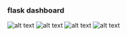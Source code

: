 ### flask dashboard

![alt text](images/1.dashboard.png)
![alt text](images/2.dashboard.png)
![alt text](images/3.dashboard.png)
![alt text](images/4.dashboard.png)